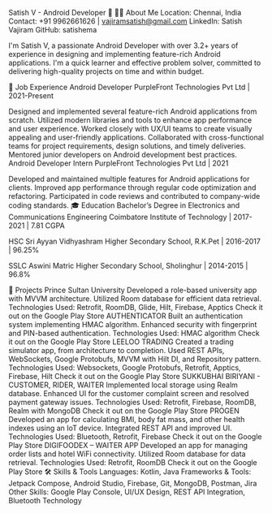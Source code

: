 Satish V - Android Developer 🚀
👨‍💻 About Me
Location: Chennai, India
Contact: +91 9962661626 | vajiramsatish@gmail.com
LinkedIn: Satish Vajiram
GitHub: satishema

I'm Satish V, a passionate Android Developer with over 3.2+ years of experience in designing and implementing feature-rich Android applications. I'm a quick learner and effective problem solver, committed to delivering high-quality projects on time and within budget.

💼 Job Experience
Android Developer
PurpleFront Technologies Pvt Ltd | 2021-Present

Designed and implemented several feature-rich Android applications from scratch.
Utilized modern libraries and tools to enhance app performance and user experience.
Worked closely with UX/UI teams to create visually appealing and user-friendly applications.
Collaborated with cross-functional teams for project requirements, design solutions, and timely deliveries.
Mentored junior developers on Android development best practices.
Android Developer Intern
PurpleFront Technologies Pvt Ltd | 2021

Developed and maintained multiple features for Android applications for clients.
Improved app performance through regular code optimization and refactoring.
Participated in code reviews and contributed to company-wide coding standards.
🎓 Education
Bachelor’s Degree in Electronics and Communications Engineering
Coimbatore Institute of Technology | 2017-2021 | 7.81 CGPA

HSC
Sri Ayyan Vidhyashram Higher Secondary School, R.K.Pet | 2016-2017 | 96.25%

SSLC
Aswini Matric Higher Secondary School, Sholinghur | 2014-2015 | 96.8%

📱 Projects
Prince Sultan University
Developed a role-based university app with MVVM architecture.
Utilized Room database for efficient data retrieval.
Technologies Used: Retrofit, RoomDB, Glide, Hilt, Firebase, Apptics
Check it out on the Google Play Store
AUTHENTICATOR
Built an authentication system implementing HMAC algorithm.
Enhanced security with fingerprint and PIN-based authentication.
Technologies Used: HMAC algorithm
Check it out on the Google Play Store
LEELOO TRADING
Created a trading simulator app, from architecture to completion.
Used REST APIs, WebSockets, Google Protobufs, MVVM with Hilt DI, and Repository pattern.
Technologies Used: Websockets, Google Protobufs, Retrofit, Apptics, Firebase, Hilt
Check it out on the Google Play Store
SUKKUBHAI BIRIYANI - CUSTOMER, RIDER, WAITER
Implemented local storage using Realm database.
Enhanced UI for the customer complaint screen and resolved payment gateway issues.
Technologies Used: Retrofit, Firebase, RoomDB, Realm with MongoDB
Check it out on the Google Play Store
PROGEN
Developed an app for calculating BMI, body fat mass, and other health indexes using an IoT device.
Integrated REST API and improved UI.
Technologies Used: Bluetooth, Retrofit, Firebase
Check it out on the Google Play Store
DIGIFOODEX – WAITER APP
Developed an app for managing order lists and hotel WiFi connectivity.
Utilized Room database for data retrieval.
Technologies Used: Retrofit, RoomDB
Check it out on the Google Play Store
🛠 Skills & Tools
Languages: Kotlin, Java
Frameworks & Tools: Jetpack Compose, Android Studio, Firebase, Git, MongoDB, Postman, Jira
Other Skills: Google Play Console, UI/UX Design, REST API Integration, Bluetooth Technology

